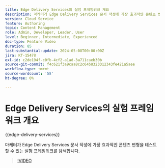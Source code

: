 ```yaml
---
title: Edge Delivery Services의 실험 프레임워크 개요
description: 마케터가 Edge Delivery Services 문서 작성에 가장 효과적인 콘텐츠 변형을 테스트할 수 있는 실험 프레임워크를 탐색합니다.
version: Cloud Service
feature: Authoring
topic: Content Management
role: Admin, Developer, Leader, User
level: Beginner, Intermediate, Experienced
doc-type: Feature Video
duration: 85
last-substantial-update: 2024-05-08T00:00:00Z
jira: KT-15478
exl-id: c2de104f-c0fb-4cf2-a1ad-3a711caeb30b
source-git-commit: f4c621f3a9caa8c2c64b8323312343fe421a5aee
workflow-type: tm+mt
source-wordcount: '58'
ht-degree: 0%

---
```


# Edge Delivery Services의 실험 프레임워크 개요

{{edge-delivery-services}}

마케터가 Edge Delivery Services 문서 작성에 가장 효과적인 콘텐츠 변형을 테스트할 수 있는 실험 프레임워크를 탐색합니다.

>[!VIDEO](https://video.tv.adobe.com/v/3429061/?learn=on)
